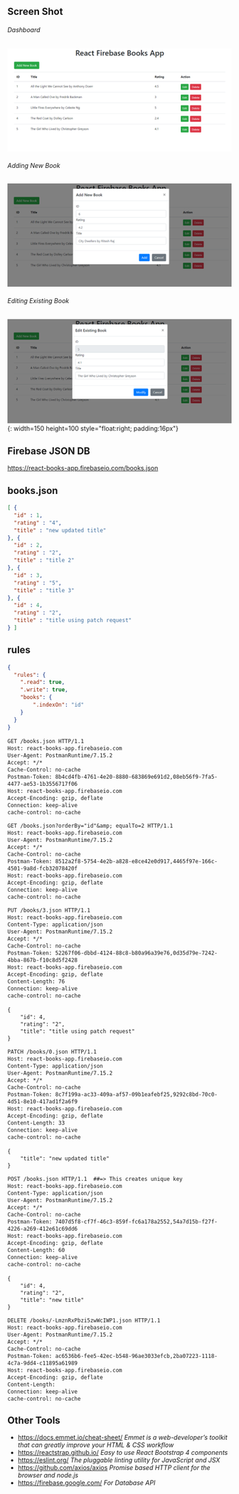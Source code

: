 ## Screen Shot
###### Dashboard
![Dashboard](https://raw.githubusercontent.com/ritesh28393/React-Firebase-Books-App/master/ScreenShot/Dashboard.png "Book Table Dashboard")
###### Adding New Book
![Add New Book](https://raw.githubusercontent.com/ritesh28393/React-Firebase-Books-App/master/ScreenShot/Add_New_Book.png "Add New Book")
###### Editing Existing Book
![Modify Existing Book](https://raw.githubusercontent.com/ritesh28393/React-Firebase-Books-App/master/ScreenShot/Modify_Existing_Book.png "Modify Existing Book"){: width=150 height=100 style="float:right; padding:16px"}
## Firebase JSON DB
https://react-books-app.firebaseio.com/books.json
## books.json
```json
[ {
  "id" : 1,
  "rating" : "4",
  "title" : "new updated title"
}, {
  "id" : 2,
  "rating" : "2",
  "title" : "title 2"
}, {
  "id" : 3,
  "rating" : "5",
  "title" : "title 3"
}, {
  "id" : 4,
  "rating" : "2",
  "title" : "title using patch request"
} ]
```
## rules
```json
{
  "rules": {
    ".read": true,
    ".write": true,
    "books": {
    	".indexOn": "id"
    }
  }
}
```
```http
GET /books.json HTTP/1.1
Host: react-books-app.firebaseio.com  
User-Agent: PostmanRuntime/7.15.2  
Accept: */*  
Cache-Control: no-cache  
Postman-Token: 8b4cd4fb-4761-4e20-8880-683869e691d2,08eb56f9-7fa5-4477-ae53-1b3556717f06  
Host: react-books-app.firebaseio.com  
Accept-Encoding: gzip, deflate  
Connection: keep-alive  
cache-control: no-cache  
```
```http
GET /books.json?orderBy="id"&amp; equalTo=2 HTTP/1.1
Host: react-books-app.firebaseio.com
User-Agent: PostmanRuntime/7.15.2
Accept: */*
Cache-Control: no-cache
Postman-Token: 8512a2f8-5754-4e2b-a828-e8ce42e0d917,4465f97e-166c-4501-9a8d-fcb32078420f
Host: react-books-app.firebaseio.com
Accept-Encoding: gzip, deflate
Connection: keep-alive
cache-control: no-cache
```
```http
PUT /books/3.json HTTP/1.1
Host: react-books-app.firebaseio.com
Content-Type: application/json
User-Agent: PostmanRuntime/7.15.2
Accept: */*
Cache-Control: no-cache
Postman-Token: 52267f06-dbbd-4124-88c8-b80a96a39e76,0d35d79e-7242-4bba-867b-f10c8d5f2428
Host: react-books-app.firebaseio.com
Accept-Encoding: gzip, deflate
Content-Length: 76
Connection: keep-alive
cache-control: no-cache

{
    "id": 4,
    "rating": "2",
    "title": "title using patch request"
}
```
```http
PATCH /books/0.json HTTP/1.1
Host: react-books-app.firebaseio.com
Content-Type: application/json
User-Agent: PostmanRuntime/7.15.2
Accept: */*
Cache-Control: no-cache
Postman-Token: 8c7f199a-ac33-409a-af57-09b1eafebf25,9292c8bd-70c0-4d51-8e10-417ad1f2a6f9
Host: react-books-app.firebaseio.com
Accept-Encoding: gzip, deflate
Content-Length: 33
Connection: keep-alive
cache-control: no-cache

{
	"title": "new updated title"
}
```
```http
POST /books.json HTTP/1.1  ##=> This creates unique key
Host: react-books-app.firebaseio.com
Content-Type: application/json
User-Agent: PostmanRuntime/7.15.2
Accept: */*
Cache-Control: no-cache
Postman-Token: 7407d5f8-cf7f-46c3-859f-fc6a178a2552,54a7d15b-f27f-4226-a269-412e61c69dd6
Host: react-books-app.firebaseio.com
Accept-Encoding: gzip, deflate
Content-Length: 60
Connection: keep-alive
cache-control: no-cache

{
    "id": 4,
    "rating": "2",
    "title": "new title"
}
```
```http
DELETE /books/-LmznRxPbzi5zwWcIWP1.json HTTP/1.1
Host: react-books-app.firebaseio.com
User-Agent: PostmanRuntime/7.15.2
Accept: */*
Cache-Control: no-cache
Postman-Token: ac6536b6-fee5-42ec-b548-96ae3033efcb,2ba07223-1118-4c7a-9dd4-c11895a61989
Host: react-books-app.firebaseio.com
Accept-Encoding: gzip, deflate
Content-Length: 
Connection: keep-alive
cache-control: no-cache
```
## Other Tools
- <https://docs.emmet.io/cheat-sheet/>  *Emmet is a web-developer’s toolkit that can greatly improve your HTML & CSS workflow*
- <https://reactstrap.github.io/>  *Easy to use React Bootstrap 4 components*
- <https://eslint.org/>  *The pluggable linting utility for JavaScript and JSX*
- <https://github.com/axios/axios>  *Promise based HTTP client for the browser and node.js*
- <https://firebase.google.com/>  *For Database API*